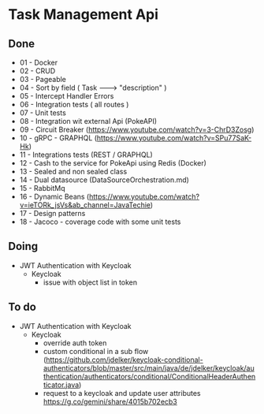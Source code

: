 # Task Management Api

## Done
- 01 - Docker
- 02 - CRUD
- 03 - Pageable
- 04 - Sort by field ( Task ---> "description" )
- 05 - Intercept Handler Errors
- 06 - Integration tests ( all routes )
- 07 - Unit tests
- 08 - Integration wit external Api (PokeAPI)
- 09 - Circuit Breaker (https://www.youtube.com/watch?v=3-ChrD3Zosg)
- 10 - gRPC - GRAPHQL (https://www.youtube.com/watch?v=SPu77SaK-Hk)
- 11 - Integrations tests (REST / GRAPHQL)
- 12 - Cash to the service for PokeApi using Redis (Docker)
- 13 - Sealed and non sealed class
- 14 - Dual datasource (DataSourceOrchestration.md)
- 15 - RabbitMq
- 16 - Dynamic Beans (https://www.youtube.com/watch?v=ieTORk_jsVs&ab_channel=JavaTechie)
- 17 - Design patterns
- 18 - Jacoco - coverage code with some unit tests

## Doing
- JWT Authentication with Keycloak
    - Keycloak
        - issue with object list in token

## To do
- JWT Authentication with Keycloak
    - Keycloak
        - override auth token
        - custom conditional in a sub flow (https://github.com/jdelker/keycloak-conditional-authenticators/blob/master/src/main/java/de/jdelker/keycloak/authentication/authenticators/conditional/ConditionalHeaderAuthenticator.java)
        - request to a keycloak and update user attributes https://g.co/gemini/share/4015b702ecb3
